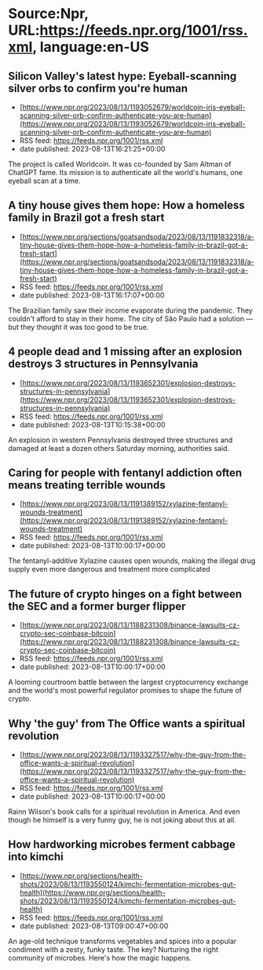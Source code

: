 # Source:Npr, URL:https://feeds.npr.org/1001/rss.xml, language:en-US

## Silicon Valley's latest hype: Eyeball-scanning silver orbs to confirm you're human
 - [https://www.npr.org/2023/08/13/1193052679/worldcoin-iris-eyeball-scanning-silver-orb-confirm-authenticate-you-are-human](https://www.npr.org/2023/08/13/1193052679/worldcoin-iris-eyeball-scanning-silver-orb-confirm-authenticate-you-are-human)
 - RSS feed: https://feeds.npr.org/1001/rss.xml
 - date published: 2023-08-13T16:21:25+00:00

The project is called Worldcoin. It was co-founded by Sam Altman of ChatGPT fame. Its mission is to authenticate all the world's humans, one eyeball scan at a time.

## A tiny house gives them hope: How a homeless family in Brazil got a fresh start
 - [https://www.npr.org/sections/goatsandsoda/2023/08/13/1191832318/a-tiny-house-gives-them-hope-how-a-homeless-family-in-brazil-got-a-fresh-start](https://www.npr.org/sections/goatsandsoda/2023/08/13/1191832318/a-tiny-house-gives-them-hope-how-a-homeless-family-in-brazil-got-a-fresh-start)
 - RSS feed: https://feeds.npr.org/1001/rss.xml
 - date published: 2023-08-13T16:17:07+00:00

The Brazilian family saw their income evaporate during the pandemic. They couldn't afford to stay in their home. The city of São Paulo had a solution — but they thought it was too good to be true.

## 4 people dead and 1 missing after an explosion destroys 3 structures in Pennsylvania
 - [https://www.npr.org/2023/08/13/1193652301/explosion-destroys-structures-in-pennsylvania](https://www.npr.org/2023/08/13/1193652301/explosion-destroys-structures-in-pennsylvania)
 - RSS feed: https://feeds.npr.org/1001/rss.xml
 - date published: 2023-08-13T10:15:38+00:00

An explosion in western Pennsylvania destroyed three structures and damaged at least a dozen others Saturday morning, authorities said.

## Caring for people with fentanyl addiction often means treating terrible wounds
 - [https://www.npr.org/2023/08/13/1191389152/xylazine-fentanyl-wounds-treatment](https://www.npr.org/2023/08/13/1191389152/xylazine-fentanyl-wounds-treatment)
 - RSS feed: https://feeds.npr.org/1001/rss.xml
 - date published: 2023-08-13T10:00:17+00:00

The fentanyl-additive Xylazine causes open wounds, making the illegal drug supply even more dangerous and treatment more complicated

## The future of crypto hinges on a fight between the SEC and a former burger flipper
 - [https://www.npr.org/2023/08/13/1188231308/binance-lawsuits-cz-crypto-sec-coinbase-bitcoin](https://www.npr.org/2023/08/13/1188231308/binance-lawsuits-cz-crypto-sec-coinbase-bitcoin)
 - RSS feed: https://feeds.npr.org/1001/rss.xml
 - date published: 2023-08-13T10:00:17+00:00

A looming courtroom battle between the largest cryptocurrency exchange and the world's most powerful regulator promises to shape the future of crypto.

## Why 'the guy' from The Office wants a spiritual revolution
 - [https://www.npr.org/2023/08/13/1193327517/why-the-guy-from-the-office-wants-a-spiritual-revolution](https://www.npr.org/2023/08/13/1193327517/why-the-guy-from-the-office-wants-a-spiritual-revolution)
 - RSS feed: https://feeds.npr.org/1001/rss.xml
 - date published: 2023-08-13T10:00:17+00:00

Rainn Wilson's book calls for a spiritual revolution in America. And even though he himself is a very funny guy, he is not joking about this at all.

## How hardworking microbes ferment cabbage into kimchi
 - [https://www.npr.org/sections/health-shots/2023/08/13/1193550124/kimchi-fermentation-microbes-gut-health](https://www.npr.org/sections/health-shots/2023/08/13/1193550124/kimchi-fermentation-microbes-gut-health)
 - RSS feed: https://feeds.npr.org/1001/rss.xml
 - date published: 2023-08-13T09:00:47+00:00

An age-old technique transforms vegetables and spices into a popular condiment with a zesty, funky taste. The key? Nurturing the right community of microbes. Here's how the magic happens.

